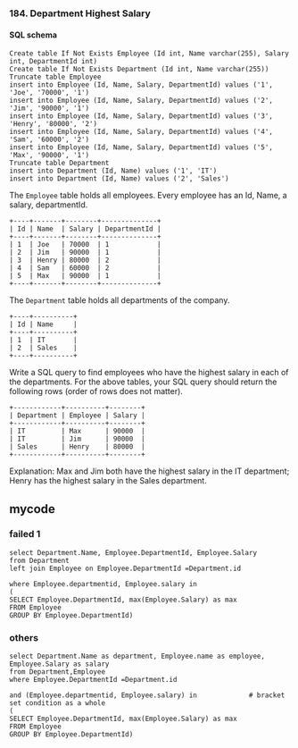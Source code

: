 ### 184. Department Highest Salary

#### SQL schema
```mysql
Create table If Not Exists Employee (Id int, Name varchar(255), Salary int, DepartmentId int)
Create table If Not Exists Department (Id int, Name varchar(255))
Truncate table Employee
insert into Employee (Id, Name, Salary, DepartmentId) values ('1', 'Joe', '70000', '1')
insert into Employee (Id, Name, Salary, DepartmentId) values ('2', 'Jim', '90000', '1')
insert into Employee (Id, Name, Salary, DepartmentId) values ('3', 'Henry', '80000', '2')
insert into Employee (Id, Name, Salary, DepartmentId) values ('4', 'Sam', '60000', '2')
insert into Employee (Id, Name, Salary, DepartmentId) values ('5', 'Max', '90000', '1')
Truncate table Department
insert into Department (Id, Name) values ('1', 'IT')
insert into Department (Id, Name) values ('2', 'Sales')
```

The `Employee` table holds all employees. Every employee has an Id, Name, a salary, departmentId.
```
+----+-------+--------+--------------+
| Id | Name  | Salary | DepartmentId |
+----+-------+--------+--------------+
| 1  | Joe   | 70000  | 1            |
| 2  | Jim   | 90000  | 1            |
| 3  | Henry | 80000  | 2            |
| 4  | Sam   | 60000  | 2            |
| 5  | Max   | 90000  | 1            |
+----+-------+--------+--------------+
```
The `Department` table holds all departments of the company.
```
+----+----------+
| Id | Name     |
+----+----------+
| 1  | IT       |
| 2  | Sales    |
+----+----------+
```
Write a SQL query to find employees who have the highest salary in each of the departments. For the above tables, your SQL query should return the following rows (order of rows does not matter).
```
+------------+----------+--------+
| Department | Employee | Salary |
+------------+----------+--------+
| IT         | Max      | 90000  |
| IT         | Jim      | 90000  |
| Sales      | Henry    | 80000  |
+------------+----------+--------+
```
Explanation:
Max and Jim both have the highest salary in the IT department; Henry has the highest salary in the Sales department.

## mycode
### failed 1
```mysql
select Department.Name, Employee.DepartmentId, Employee.Salary
from Department
left join Employee on Employee.DepartmentId =Department.id

where Employee.departmentid, Employee.salary in
(
SELECT Employee.DepartmentId, max(Employee.Salary) as max
FROM Employee
GROUP BY Employee.DepartmentId)
```

### others
```mysql
select Department.Name as department, Employee.name as employee, Employee.Salary as salary
from Department,Employee
where Employee.DepartmentId =Department.id

and (Employee.departmentid, Employee.salary) in             # bracket set condition as a whole
(
SELECT Employee.DepartmentId, max(Employee.Salary) as max
FROM Employee
GROUP BY Employee.DepartmentId)
```
